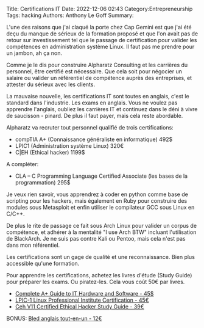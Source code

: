 Title: Certifications IT
Date: 2022-12-06 02:43
Category:Entrepreneurship
Tags: hacking
Authors: Anthony Le Goff
Summary:

L'une des raisons que j'ai claqué la porte chez Cap Gemini est que j'ai été deçu du manque de sérieux de la formation proposé et que l'on avait pas de retour sur investissement tel que le passage de certification pour valider les compétences en administration système Linux. Il faut pas me prendre pour un jambon, ah ça non.

Comme je le dis pour construire Alpharatz Consulting et les carrières du personnel, être certifié est nécessaire. Que cela soit pour négocier un salaire ou valider un référentiel de compétence auprès des entreprises, et attester du sérieux avec les clients. 

La mauvaise nouvelle, les certifications IT sont toutes en anglais, c'est le standard dans l'industrie. Les exams en anglais. Vous ne voulez pas apprendre l'anglais, oubliez les carrières IT et continuez dans le déni à vivre de saucisson - pinard. De plus il faut payer, mais cela reste abordable. 

Alpharatz va recruter tout personnel qualifié de trois certifications:

* compTIA A+ (Connaissance généraliste en informatique) 492$
* LPIC1 (Administration système Linux) 320€
* C|EH (Ethical hacker) 1199$

A compléter:

* CLA – C Programming Language Certified Associate (les bases de la programmation) 295$


Je veux rien savoir, vous apprendrez à coder en python comme base de scripting pour les hackers, mais également en Ruby pour construire des modules sous Metasploit et enfin utiliser le compilateur GCC sous Linux en C/C++.

De plus le rite de passage ce fait sous Arch Linux pour valider un corpus de compétence, et adhérer à la mentalité "I use Arch BTW" incluant l'utilisation de BlackArch. Je ne suis pas contre Kali ou Pentoo, mais cela n'est pas dans mon référentiel. 

Les certifications sont un gage de qualité et une reconnaissance. Bien plus accessible qu'une formation.

Pour apprendre les certifications, achetez les livres d'étude (Study Guide) pour préparer les exams. Ou piratez-les. Cela vous coût 50€ par livres.

* [Complete A+ Guide to IT Hardware and Software - 45$](https://www.amazon.com/Complete-Hardware-Software-Cheryl-Schmidt/dp/9353946328/ref=sr_1_9?crid=2A1VLBB1LUJAJ&keywords=CompTIA+A%2B+Complete+Study+Guide%3A&qid=1670289329&s=books&sprefix=comptia+a%2B+complete+study+guide+%2Cstripbooks-intl-ship%2C154&sr=1-9)
* [LPIC-1 Linux Professional Institute Certification - 45€](https://www.amazon.fr/Lpic-1-Professional-Institute-Certification-Practice/dp/1119582121/ref=sr_1_4?__mk_fr_FR=%C3%85M%C3%85%C5%BD%C3%95%C3%91&crid=3SR3FEV29ZUBZ&keywords=LPIC-1&qid=1670324356&sprefix=lpic-1%2Caps%2C112&sr=8-4)
* [Ceh V11 Certified Ethical Hacker Study Guide - 39€](https://www.amazon.fr/Certified-Ethical-Hacker-Study-Guide/dp/1119800285/ref=sr_1_2?__mk_fr_FR=%C3%85M%C3%85%C5%BD%C3%95%C3%91&crid=16G772E3328QN&keywords=ceh+v11&qid=1670289595&sprefix=ceh+v11%2Caps%2C81&sr=8-2)

BONUS: [Bled anglais tout-en-un - 12€](https://www.amazon.fr/Bled-Anglais-Tout-Brigitte-Lallement/dp/2017151092/ref=sr_1_1?keywords=bled+anglais+tout+en+un&qid=1670289722&sprefix=bled+ang%2Caps%2C93&sr=8-1)

